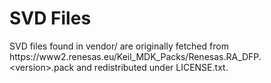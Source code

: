 # SVD Files
SVD files found in vendor/ are originally fetched from http<span>s://ww</span>w2.renesas.eu/Keil\_MDK\_Packs/Renesas.RA\_DFP.&lt;version&gt;.pack and redistributed under LICENSE.txt.
